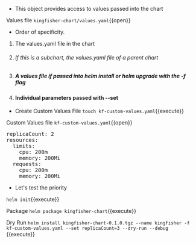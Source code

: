 - This object provides access to values passed into the chart

Values file `kingfisher-chart/values.yaml`{{open}}

- Order of specificity.

1. The values.yaml file in the chart
2. ###### If this is a subchart, the values.yaml file of a parent chart
3. ##### A values file if passed into helm install or helm upgrade with the -f flag
4. #### Individual parameters passed with --set

- Create Custom Values File
`touch kf-custom-values.yaml`{{execute}}

Custom Values file `kf-custom-values.yaml`{{open}}

<pre class="file" data-filename="kf-custom-values.yaml" data-target="replace">
replicaCount: 2
resources:
  limits:
    cpu: 200m
    memory: 200Mi
  requests:
    cpu: 200m
    memory: 200Mi
</pre>

- Let's test the priority

`helm init`{{execute}}

Package
`helm package kingfisher-chart`{{execute}}

Dry Run
`helm install kingfisher-chart-0.1.0.tgz --name kingfisher -f kf-custom-values.yaml --set replicaCount=3 --dry-run --debug `{{execute}}
